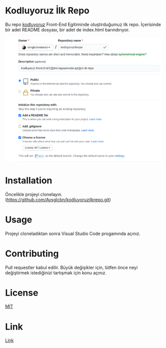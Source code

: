 # Kodluyoruz İlk Repo
Bu repo [kodluyoruz](www.kodluyoruz.org)
Front-End Egitiminde oluştirduğumuz ilk repo. 
İçerisinde bir adet README dosyası, bir adet de index.html barındırıyor.

![Markdown resim](https://raw.githubusercontent.com/Kodluyoruz/taskforce/main/git/odev1/figures/github.png)

# Installation
Öncelikle projeyi clonelayın.(https://github.com/Aysglcbn/kodluyoruzilkrepo.git)

# Usage 
Projeyi cloneladıktan sonra Visual Studio Code progamında açınız.

# Contributing 
Pull requestler kabul edilir. Büyük değişikler için, lütfen önce neyi değiştirmek istediğinizi tartışmak için konu açınız.

# License
[MİT](https://github.com/Aysglcbn/Kodluyoruzilkrepo/blob/cb83d4a16fe98758d80cd5bcc9ea91c76f401093/LICENSE)

# Link
[Link](www.patika.dev)
